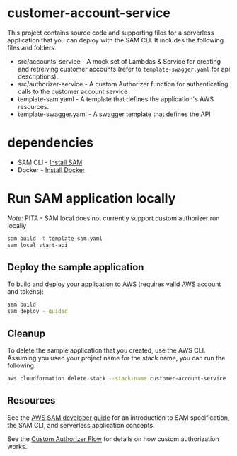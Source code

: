 # customer-account-service

This project contains source code and supporting files for a serverless application that you can deploy with the SAM CLI. It includes the following files and folders.

- src/accounts-service - A mock set of Lambdas & Service for creating and retreiving customer accounts (refer to `template-swagger.yaml` for api descriptions).
- src/authorizer-service - A custom Authorizer function for authenticating calls to the customer account service
- template-sam.yaml - A template that defines the application's AWS resources.
- template-swagger.yaml - A swagger template that defines the API

# dependencies
- SAM CLI - [Install SAM](https://docs.aws.amazon.com/serverless-application-model/latest/developerguide/serverless-sam-cli-install.html)
- Docker - [Install Docker](https://hub.docker.com/search/?type=edition&offering=community)

# Run SAM application locally
*Note:* PITA - SAM local does not currently support custom authorizer run locally

```bash
sam build -t template-sam.yaml
sam local start-api
```

## Deploy the sample application
To build and deploy your application to AWS (requires valid AWS account and tokens):

```bash
sam build
sam deploy --guided
```

## Cleanup
To delete the sample application that you created, use the AWS CLI. Assuming you used your project name for the stack name, you can run the following:

```bash
aws cloudformation delete-stack --stack-name customer-account-service
```

## Resources
See the [AWS SAM developer guide](https://docs.aws.amazon.com/serverless-application-model/latest/developerguide/what-is-sam.html) for an introduction to SAM specification, the SAM CLI, and serverless application concepts.

See the [Custom Authorizer Flow](https://docs.aws.amazon.com/apigateway/latest/developerguide/apigateway-use-lambda-authorizer.html) for details on how custom authorization works.